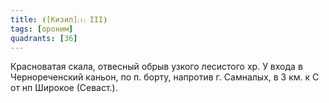 ```yaml
---
title: ⦗[Кизил]⒯ III⦘
tags: [ороним]
quadrants: [З6]
---
```


Красноватая скала, отвесный обрыв узкого лесистого хр. У входа в Чернореченский
каньон, по п. борту, напротив г. Самналых, в 3 км. к С от нп Широкое (Севаст.).
